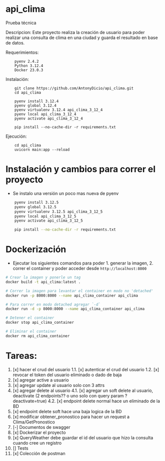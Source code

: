 # api_clima
Prueba técnica

Descripcion:
 	Este proyecto realiza la creación de usuario para poder realizar una consulta de clima en una ciudad y guarda el resultado en base de datos.

Requerimientos:
```
	pyenv 2.4.2
	Python 3.12.4
	Docker 23.0.3
```

Instalación:
```
	git clone https://github.com/AntonyDicio/api_clima.git
	cd api_clima

	pyenv install 3.12.4
	pyenv global 3.12.4
	pyenv virtualenv 3.12.4 api_clima_3_12_4
	pyenv local api_clima_3_12_4
	pyenv activate api_clima_3_12_4

	pip install --no-cache-dir -r requirements.txt
```

Ejecución:
```
	cd api_clima
	uvicorn main:app --reload
```

# Instalación y cambios para correr el proyecto

- Se instalo una versión un poco mas nueva de pyenv

```sh
	pyenv install 3.12.5
	pyenv global 3.12.5
	pyenv virtualenv 3.12.5 api_clima_3_12_5
	pyenv local api_clima_3_12_5
	pyenv activate api_clima_3_12_5

	pip install --no-cache-dir -r requirements.txt
```

# Dockerización

- Ejecutar los siguientes comandos para poder 1. generar la imagen, 2. correr el container y poder acceder desde `http://localhost:8000`

```sh
# Crear la imagen y ponerle un tag
docker build -t api_clima:latest .

# Correr la imagen para levantar el container en modo no 'detached'
docker run -p 8000:8000 --name api_clima_container api_clima

# Para correr en modo detached agregar `-d`
docker run -d -p 8000:8000 --name api_clima_container api_clima

# Detener el container
docker stop api_clima_container

# Eliminar el container
docker rm api_clima_container
```

# Tareas:

1. [x] hacer el crud del usuario
1.1. [x] autenticar el crud del usuario
1.2. [x] revocar el token del usuario eliminado o dado de baja
2. [x] agregar active a usuario
3. [x] agregar update al usuario solo con 3 attrs
4. [x] agregar delete al usuario
4.1. [x] agregar un soft delete al usuario, deactivate (2 endpoints?? o uno solo con query param ?deactivate=true)
4.2. [x] endpoint delete normal hace un eliminado de la BD
5. [x] endpoint delete soft hace una baja logica de la BD
6. [x] modificar obtener_pronostico para hacer un request a Clima/GetPronostico
7. [-] Documentos de swagger
8. [x] Dockerizar el proyecto
9. [x] QueryWeather debe guardar el id del usuario que hizo la consulta cuando cree un registro
10. [] Tests
11. [x] Colección de postman
